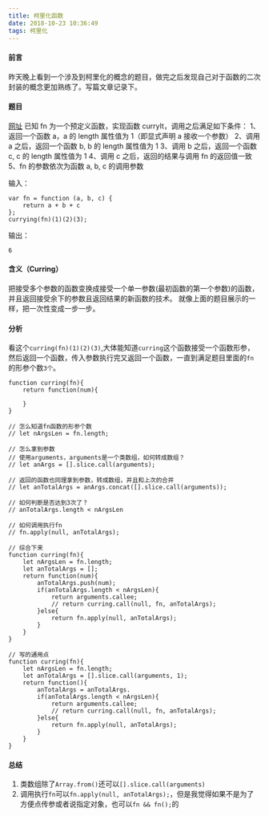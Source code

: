 ```yaml
---
title: 柯里化函数
date: 2018-10-23 10:36:49
tags: 柯里化
---
```

#### 前言
昨天晚上看到一个涉及到柯里化的概念的题目，做完之后发现自己对于函数的二次封装的概念更加熟练了。写篇文章记录下。

#### 题目
[网址](https://www.nowcoder.com/practice/bb78d69986794470969674a8b504ac00?tpId=6&tqId=10977&tPage=2&rp=2&ru=/ta/js-assessment&qru=/ta/js-assessment/question-ranking)
已知 fn 为一个预定义函数，实现函数 curryIt，调用之后满足如下条件：
1、返回一个函数 a，a 的 length 属性值为 1（即显式声明 a 接收一个参数）
2、调用 a 之后，返回一个函数 b, b 的 length 属性值为 1
3、调用 b 之后，返回一个函数 c, c 的 length 属性值为 1
4、调用 c 之后，返回的结果与调用 fn 的返回值一致
5、fn 的参数依次为函数 a, b, c 的调用参数

输入：
```
var fn = function (a, b, c) {
    return a + b + c
};
currying(fn)(1)(2)(3);
```

输出：
```
6
```

#### 含义（Curring）
把接受多个参数的函数变换成接受一个单一参数(最初函数的第一个参数)的函数，并且返回接受余下的参数且返回结果的新函数的技术。
就像上面的题目展示的一样，把一次性变成一步一步。

#### 分析
看这个`curring(fn)(1)(2)(3)`,大体能知道`curring`这个函数接受一个函数形参，然后返回一个函数，传入参数执行完又返回一个函数，一直到满足题目里面的`fn`的形参个数`3个`。

```
function curring(fn){
    return function(num){

    }
}

// 怎么知道fn函数的形参个数
// let nArgsLen = fn.length;

// 怎么拿到参数
// 使用arguments，arguments是一个类数组，如何转成数组？
// let anArgs = [].slice.call(arguments);

// 返回的函数也同理拿到参数，转成数组，并且和上次的合并
// let anTotalArgs = anArgs.concat([].slice.call(arguments));

// 如何判断是否达到3次了？
// anTotalArgs.length < nArgsLen

// 如何调用执行fn
// fn.apply(null, anTotalArgs);

// 综合下来
function curring(fn){
    let nArgsLen = fn.length;
    let anTotalArgs = [];
    return function(num){
        anTotalArgs.push(num);
        if(anTotalArgs.length < nArgsLen){
            return arguments.callee;
            // return curring.call(null, fn, anTotalArgs);
        }else{
            return fn.apply(null, anTotalArgs);
        }
    }
}

// 写的通用点
function curring(fn){
    let nArgsLen = fn.length;
    let anTotalArgs = [].slice.call(arguments, 1);
    return function(){
        anTotalArgs = anTotalArgs.
        if(anTotalArgs.length < nArgsLen){
            return arguments.callee;
            // return curring.call(null, fn, anTotalArgs);
        }else{
            return fn.apply(null, anTotalArgs);
        }
    }
}

```

#### 总结
1. 类数组除了`Array.from()`还可以`[].slice.call(arguments)`
2. 调用执行`fn`可以`fn.apply(null, anTotalArgs);`，但是我觉得如果不是为了方便点传参或者说指定对象，也可以`fn && fn();`的

